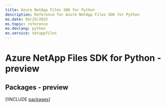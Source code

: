 ```yaml
---
title: Azure NetApp Files SDK for Python
description: Reference for Azure NetApp Files SDK for Python
ms.date: 04/29/2025
ms.topic: reference
ms.devlang: python
ms.service: netappfiles
---
```

# Azure NetApp Files SDK for Python - preview
## Packages - preview
[!INCLUDE [packages](netapp-files-index.md)]